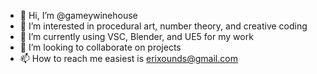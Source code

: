 - 👋 Hi, I’m @gameywinehouse
- 👀 I’m interested in procedural art, number theory, and creative coding
- 🌱 I’m currently using VSC, Blender, and UE5 for my work
- 💞️ I’m looking to collaborate on projects
- 📫 How to reach me easiest is erixounds@gmail.com

<!---
gameywinehouse/gameywinehouse is a ✨ special ✨ repository because its `README.md` (this file) appears on your GitHub profile.
You can click the Preview link to take a look at your changes.
--->
